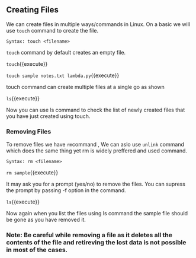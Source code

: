 # #

## Creating Files

We can create files in multiple ways/commands in Linux. On a basic we will use `touch` command to create the file.

`Syntax: touch <filename>` 

`touch` command by default creates an empty file.

`touch`{{execute}}

`touch sample notes.txt lambda.py`{{execute}} 

touch command can create multiple files at a single go as shown

`ls`{{execute}} 

Now you can use ls command to check the list of newly created files that you have just created using touch.

### Removing Files

To remove files we have `rm`command , We can aslo use `unlink` command which does the same thing yet rm is widely preffered and used command.

`Syntax: rm <filename>`

`rm sample`{{execute}} 

It may ask you for a prompt (yes/no) to remove the files. You can supress the prompt by passing -f option in the command.

`ls`{{execute}} 

Now again when you list the files using ls command the sample file should be gone as you have removed it.

### Note: Be careful while removing a file as it deletes all the contents of the file and retireving the lost data is not possible in most of the cases.